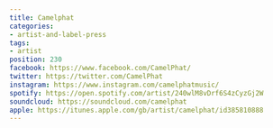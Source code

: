 ```yaml
---
title: Camelphat
categories:
- artist-and-label-press
tags:
- artist
position: 230
facebook: https://www.facebook.com/CamelPhat/
twitter: https://twitter.com/CamelPhat
instagram: https://www.instagram.com/camelphatmusic/
spotify: https://open.spotify.com/artist/240wlM8vDrf6S4zCyzGj2W
soundcloud: https://soundcloud.com/camelphat
apple: https://itunes.apple.com/gb/artist/camelphat/id385810888
---
```


